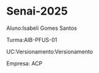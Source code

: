 # Senai-2025

Aluno:Isabeli Gomes Santos

Turma:AIB-PFUS-01

UC:Versionamento:Versionamento

Empresa: ACP